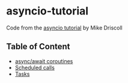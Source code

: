 # asyncio-tutorial

Code from the [asyncio tutorial][1] by Mike Driscoll

## Table of Content

 - [async/await coroutines](src/download_files.py)
 - [Scheduled calls](src/scheduling_calls.py)
 - [Tasks](src/tasks.py)

 [1]: http://www.blog.pythonlibrary.org/2016/07/26/python-3-an-intro-to-asyncio/